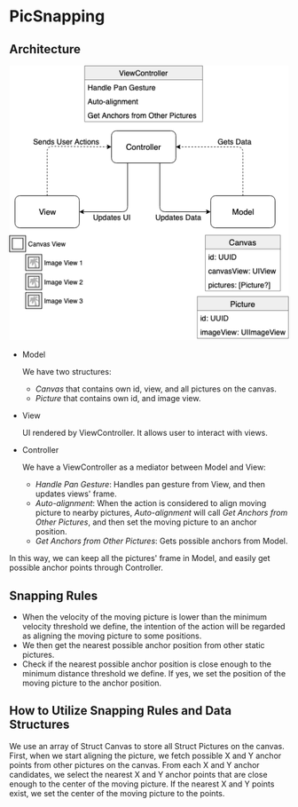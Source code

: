 # PicSnapping

## Architecture
<img src="https://github.com/shunhuaiyao/PicSnapping/blob/master/architecture.png">

* Model  
  
  We have two structures:
  * _Canvas_ that contains own id, view, and all pictures on the canvas.
  * _Picture_ that contains own id, and image view.

* View  
  
  UI rendered by ViewController. It allows user to interact with views.

* Controller  
  
  We have a ViewController as a mediator between Model and View:
  * _Handle Pan Gesture_: Handles pan gesture from View, and then updates views' frame.
  * _Auto-alignment_: When the action is considered to align moving picture to nearby pictures, _Auto-alignment_ will call _Get Anchors from Other Pictures_, and then set the moving picture to an anchor position.
  * _Get Anchors from Other Pictures_: Gets possible anchors from Model.

In this way, we can keep all the pictures' frame in Model, and easily get possible anchor points through Controller.

## Snapping Rules
* When the velocity of the moving picture is lower than the minimum velocity threshold we define, the intention of the action will be regarded as aligning the moving picture to some positions.
* We then get the nearest possible anchor position from other static pictures.
* Check if the nearest possible anchor position is close enough to the minimum distance threshold we define. If yes, we set the position of the moving picture to the anchor position.

## How to Utilize Snapping Rules and Data Structures
We use an array of Struct Canvas to store all Struct Pictures on the canvas. First, when we start aligning the picture, we fetch possible X and Y anchor points from other pictures on the canvas. From each X and Y anchor candidates, we select the nearest X and Y anchor points that are close enough to the center of the moving picture. If the nearest X and Y points exist, we set the center of the moving picture to the points.
